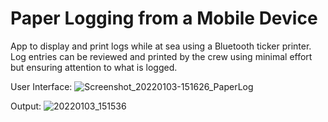 # Paper Logging from a Mobile Device

App to display and print logs while at sea using a Bluetooth ticker printer. Log entries can be reviewed
and printed by the crew using minimal effort but ensuring attention to what is logged.

User Interface:
![Screenshot_20220103-151626_PaperLog](https://user-images.githubusercontent.com/17744402/147944013-da6ef402-8fcd-431a-bb80-fdf7b3a924ee.jpg)

Output:
![20220103_151536](https://user-images.githubusercontent.com/17744402/147943973-a5fb34d5-b4c7-437c-8d1d-2d1d7fa6989e.jpg)

